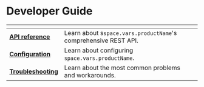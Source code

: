 # Developer Guide


<table data-view="cards" data-full-width="false">
<thead>
<tr>
<th></th>
<th></th>
<th data-hidden data-card-cover data-type="files"></th>
<th data-hidden data-card-target data-type="content-ref"></th>
</tr>
</thead>
<tbody>
<tr>
<td><a href="developer-guide/api-reference.md"><strong>API reference</strong></a></td>
<td>Learn about s<code class="expression">space.vars.productName</code>'s comprehensive REST API.</td>
<td></td>
<td></td>
</tr>
<tr><td><a href="developer-guide/configuration.md"><strong>Configuration</strong></a></td>
<td>Learn about configuring <code class="expression">space.vars.productName</code>.</td>
<td></td>
<td></td>
</tr>
<tr><td><a href="developer-guide/troubleshooting.md"><strong>Troubleshooting</strong></a></td>
<td>Learn about the most common problems and workarounds.</td>
<td></td>
<td></td>
</tr>
</tbody></table>